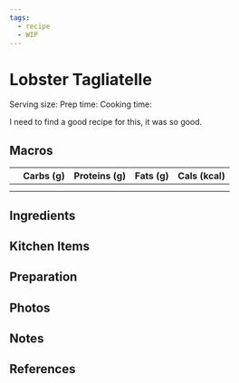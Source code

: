 ```yaml
---
tags:
  - recipe
  - WIP
---
```

# Lobster Tagliatelle

Serving size:
Prep time: 
Cooking time: 

I need to find a good recipe for this, it was so good.

## Macros

|  | Carbs (g) | Proteins (g) | Fats (g) | Cals (kcal) |
| --- | --- | --- | --- | --- |
|  |  |  |  |  |
|  |  |  |  |  |

## Ingredients

## Kitchen Items

## Preparation

## Photos

## Notes

## References
